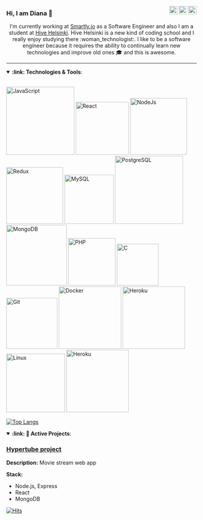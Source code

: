 
<a href="https://www.instagram.com/diashka_14/" target="_blank" rel="nofollow"><img align="right" alt="Diana's Insta" width="22px" src="https://cdn.jsdelivr.net/npm/simple-icons@v3/icons/instagram.svg" /></a>
<a href="mailto:diana.mukaliyeva@gmail.com" target="_blank" rel="nofollow"><img align="right" alt="Diana's email" width="22px" src="https://cdn.jsdelivr.net/npm/simple-icons@3.12.4/icons/gmail.svg" /></a><a href="https://www.linkedin.com/in/diana-mukaliyeva/" target="_blank" rel="nofollow"><img align="right" alt="Diana's Linkdein" width="22px" src="https://cdn.jsdelivr.net/npm/simple-icons@v3/icons/linkedin.svg" /></a>

### Hi, I am Diana 👋

<p align="center">
  I'm currently working at <a href="https://www.smartly.io/">Smartly.io</a> as a Software Engineer and also I am a student at <a href="https://www.hive.fi/en/">Hive Helsinki</a>. Hive Helsinki is a new kind of coding school and I really enjoy studying there :woman_technologist:.  
I like to be a software engineer because it requires the ability to continually learn new technologies and improve old ones &#127891; and this is awesome. 
</p> 

********************************

<details open>
  <summary> <b> :link: Technologies & Tools</b>: </summary>
<br/>
<p>
  <img alt="JavaScript" width="180px" src="https://img.shields.io/badge/Code-JavaScript-9cf?style=for-the-badge&logo=JavaScript&color=%2332A9D5" />
  <img alt="React" width="140px" src="https://img.shields.io/badge/Code-React-9cf?style=for-the-badge&logo=React&color=%2332A9D5" />
  <img alt="NodeJs" width="150px" src="https://img.shields.io/badge/Code-NodeJs-9cf?style=for-the-badge&logo=Node.js&color=%2332A9D5" />
  <img alt="Redux" width="150px" src="https://img.shields.io/badge/Tools-Redux-9cf?style=for-the-badge&logo=Redux&color=%2332A9D5" />
  <img alt="MySQL" width="130px" src="https://img.shields.io/badge/Sql-MySql-9cf?style=for-the-badge&logo=MySQL&color=%2332A9D5" />
  <img alt="PostgreSQL" width="180px" src="https://img.shields.io/badge/Sql-PostgreSQL-9cf?style=for-the-badge&logo=PostgreSQL&color=%2332A9D5" />
  <img alt="MongoDB" width="160px" src="https://img.shields.io/badge/Sql-MongoDB-9cf?style=for-the-badge&logo=MongoDB&color=%2332A9D5" />
  <img alt="PHP" width="125px" src="https://img.shields.io/badge/Code-PHP-9cf?style=for-the-badge&logo=PHP&color=%2332A9D5" />
  <img alt="C" width="110px" src="https://img.shields.io/badge/Code-C-9cf?style=for-the-badge&logo=C&color=%2332A9D5" />
  <img alt="Git" width="135px" src="https://img.shields.io/badge/Tools-Git-9cf?style=for-the-badge&logo=Git&color=%2332A9D5" />
  <img alt="Docker" width="165px" src="https://img.shields.io/badge/Tools-Docker-9cf?style=for-the-badge&logo=Docker&color=%2332A9D5" />
  <img alt="Heroku" width="165px" src="https://img.shields.io/badge/Tools-Heroku-9cf?style=for-the-badge&logo=Heroku&color=%2332A9D5" />
  <img alt="Linux" width="155px" src="https://img.shields.io/badge/Tools-Linux-9cf?style=for-the-badge&logo=Linux&color=%2332A9D5" />
  <img alt="Heroku" width="165px" src="https://img.shields.io/badge/Tools-Grafana-9cf?style=for-the-badge&logo=Grafana&color=%2332A9D5" />
</p>

[![Top Langs](https://github-readme-stats.vercel.app/api/top-langs/?username=DianaMukaliyeva&langs_count=5)](https://github.com/anuraghazra/github-readme-stats)

</details>

<details open>
   <summary> <b> :link: 🌱 Active Projects</b>: </summary>
<p>
  <h3><a href="https://github.com/DianaMukaliyeva/hypertube">Hypertube project</a></h3>
  <p><b>Description:</b> Movie stream web app</p>
  <div><b>Stack:</b></div>
  <ul>
    <li>Node.js, Express</li>
    <li>React</li>
    <li>MongoDB</li>
</p>
</details>

[![Hits](https://hits.seeyoufarm.com/api/count/incr/badge.svg?url=https%3A%2F%2Fgithub.com%2FDianaMukaliyeva&count_bg=%2379C83D&title_bg=%2332A9D5&icon=&icon_color=%23E7E7E7&title=views&edge_flat=false)](https://hits.seeyoufarm.com)

<!--
**DianaMukaliyeva/DianaMukaliyeva** is a ✨ _special_ ✨ repository because its `README.md` (this file) appears on your GitHub profile.

Here are some ideas to get you started:

- 🔭 I’m currently working on ...
- 🌱 I’m currently learning ...
- 👯 I’m looking to collaborate on ...
- 🤔 I’m looking for help with ...
- 💬 Ask me about ...
- 📫 How to reach me: ...
- 😄 Pronouns: ...
- ⚡ Fun fact: ...
-->
 
